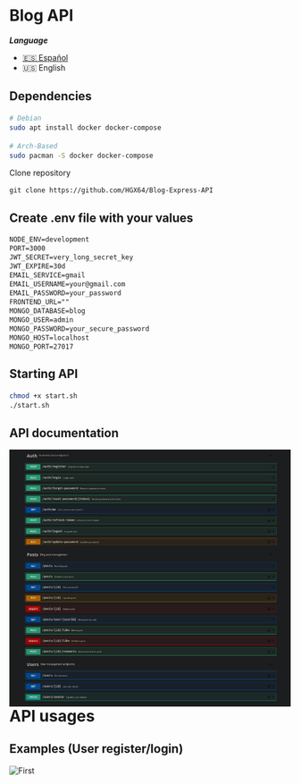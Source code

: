 # Blog API

***Language***
- [🇪🇸 Español](./README.es.md)
- 🇺🇸 English

## Dependencies
```bash
# Debian
sudo apt install docker docker-compose

# Arch-Based
sudo pacman -S docker docker-compose
```

Clone repository
```bash[
git clone https://github.com/HGX64/Blog-Express-API
```

## Create .env file with your values
```env
NODE_ENV=development
PORT=3000
JWT_SECRET=very_long_secret_key
JWT_EXPIRE=30d
EMAIL_SERVICE=gmail
EMAIL_USERNAME=your@gmail.com
EMAIL_PASSWORD=your_password
FRONTEND_URL=""
MONGO_DATABASE=blog
MONGO_USER=admin
MONGO_PASSWORD=your_secure_password
MONGO_HOST=localhost
MONGO_PORT=27017
```

## Starting API
```bash
chmod +x start.sh
./start.sh
```

## API documentation
<p align="center">
<img src="assets/api_documentation.png"
        alt="First"
        style="float: left; margin-right: 10px;" />
</p>

# API usages
## Examples (User register/login)
<p align="center">
<img src="assets/api_register_testing.gif"
        alt="First"
        style="float: left; margin-right: 10px;" />
</p>
